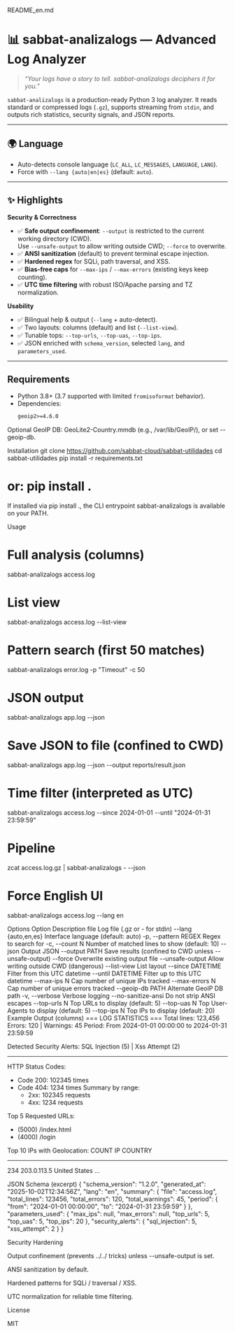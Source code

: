 README_en.md
# 📊 sabbat-analizalogs — Advanced Log Analyzer

> *“Your logs have a story to tell. sabbat-analizalogs deciphers it for you.”*

`sabbat-analizalogs` is a production-ready Python 3 log analyzer. It reads standard or compressed logs (`.gz`), supports streaming from `stdin`, and outputs rich statistics, security signals, and JSON reports.

---

## 🌍 Language

- Auto-detects console language (`LC_ALL`, `LC_MESSAGES`, `LANGUAGE`, `LANG`).
- Force with `--lang {auto|en|es}` (default: `auto`).

---

## ✨ Highlights

**Security & Correctness**
- ✅ **Safe output confinement**: `--output` is restricted to the current working directory (CWD).  
  Use `--unsafe-output` to allow writing outside CWD; `--force` to overwrite.
- ✅ **ANSI sanitization** (default) to prevent terminal escape injection.
- ✅ **Hardened regex** for SQLi, path traversal, and XSS.
- ✅ **Bias-free caps** for `--max-ips` / `--max-errors` (existing keys keep counting).
- ✅ **UTC time filtering** with robust ISO/Apache parsing and TZ normalization.

**Usability**
- ✅ Bilingual help & output (`--lang` + auto-detect).
- ✅ Two layouts: columns (default) and list (`--list-view`).
- ✅ Tunable tops: `--top-urls`, `--top-uas`, `--top-ips`.
- ✅ JSON enriched with `schema_version`, selected `lang`, and `parameters_used`.

---

## Requirements

- Python 3.8+ (3.7 supported with limited `fromisoformat` behavior).
- Dependencies:
  ```txt
  geoip2>=4.6.0


Optional GeoIP DB: GeoLite2-Country.mmdb (e.g., /var/lib/GeoIP/), or set --geoip-db.

Installation
git clone https://github.com/sabbat-cloud/sabbat-utilidades
cd sabbat-utilidades
pip install -r requirements.txt
# or: pip install .


If installed via pip install ., the CLI entrypoint sabbat-analizalogs is available on your PATH.

Usage
# Full analysis (columns)
sabbat-analizalogs access.log

# List view
sabbat-analizalogs access.log --list-view

# Pattern search (first 50 matches)
sabbat-analizalogs error.log -p "Timeout" -c 50

# JSON output
sabbat-analizalogs app.log --json

# Save JSON to file (confined to CWD)
sabbat-analizalogs app.log --json --output reports/result.json

# Time filter (interpreted as UTC)
sabbat-analizalogs access.log --since 2024-01-01 --until "2024-01-31 23:59:59"

# Pipeline
zcat access.log.gz | sabbat-analizalogs - --json

# Force English UI
sabbat-analizalogs access.log --lang en

Options
Option	Description
file	Log file (.gz or - for stdin)
--lang {auto,en,es}	Interface language (default: auto)
-p, --pattern REGEX	Regex to search for
-c, --count N	Number of matched lines to show (default: 10)
--json	Output JSON
--output PATH	Save results (confined to CWD unless --unsafe-output)
--force	Overwrite existing output file
--unsafe-output	Allow writing outside CWD (dangerous)
--list-view	List layout
--since DATETIME	Filter from this UTC datetime
--until DATETIME	Filter up to this UTC datetime
--max-ips N	Cap number of unique IPs tracked
--max-errors N	Cap number of unique errors tracked
--geoip-db PATH	Alternate GeoIP DB path
-v, --verbose	Verbose logging
--no-sanitize-ansi	Do not strip ANSI escapes
--top-urls N	Top URLs to display (default: 5)
--top-uas N	Top User-Agents to display (default: 5)
--top-ips N	Top IPs to display (default: 20)
Example Output (columns)
=== LOG STATISTICS ===
Total lines: 123,456
Errors: 120 | Warnings: 45
Period: From 2024-01-01 00:00:00 to 2024-01-31 23:59:59

Detected Security Alerts:
SQL Injection (5) | Xss Attempt (2)

--------------------------------------------------------------------------------
HTTP Status Codes:
  - Code 200: 102345 times
  - Code 404: 1234 times
  Summary by range:
    - 2xx: 102345 requests
    - 4xx: 1234 requests

Top 5 Requested URLs:
  - (5000) /index.html
  - (4000) /login

Top 10 IPs with Geolocation:
COUNT   IP                 COUNTRY
-----   ------------------ ---------------
234     203.0.113.5        United States
...

JSON Schema (excerpt)
{
  "schema_version": "1.2.0",
  "generated_at": "2025-10-02T12:34:56Z",
  "lang": "en",
  "summary": {
    "file": "access.log",
    "total_lines": 123456,
    "total_errors": 120,
    "total_warnings": 45,
    "period": { "from": "2024-01-01 00:00:00", "to": "2024-01-31 23:59:59" }
  },
  "parameters_used": {
    "max_ips": null,
    "max_errors": null,
    "top_urls": 5,
    "top_uas": 5,
    "top_ips": 20
  },
  "security_alerts": { "sql_injection": 5, "xss_attempt": 2 }
}

Security Hardening

Output confinement (prevents ../../ tricks) unless --unsafe-output is set.

ANSI sanitization by default.

Hardened patterns for SQLi / traversal / XSS.

UTC normalization for reliable time filtering.

License

MIT
